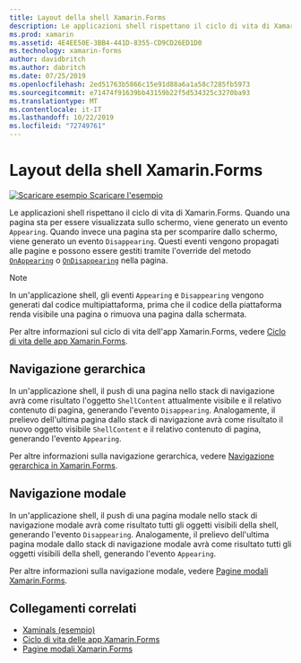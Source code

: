```yaml
---
title: Layout della shell Xamarin.Forms
description: Le applicazioni shell rispettano il ciclo di vita di Xamarin.Forms. Quando una pagina sta per essere visualizzata sullo schermo, viene generato un evento Appearing. Quando invece una pagina sta per scomparire dallo schermo, viene generato un evento Disappearing.
ms.prod: xamarin
ms.assetid: 4E4EE50E-3BB4-441D-8355-CD9CD26ED1D0
ms.technology: xamarin-forms
author: davidbritch
ms.author: dabritch
ms.date: 07/25/2019
ms.openlocfilehash: 2ed51763b5866c15e91d88a6a1a58c7285fb5973
ms.sourcegitcommit: e71474f91639bb43159b22f5d534325c3270ba93
ms.translationtype: MT
ms.contentlocale: it-IT
ms.lasthandoff: 10/22/2019
ms.locfileid: "72749761"
---
```

# <a name="xamarinforms-shell-lifecycle"></a>Layout della shell Xamarin.Forms

[![Scaricare esempio](~/media/shared/download.png) Scaricare l'esempio](https://docs.microsoft.com/samples/xamarin/xamarin-forms-samples/userinterface-xaminals/)

Le applicazioni shell rispettano il ciclo di vita di Xamarin.Forms. Quando una pagina sta per essere visualizzata sullo schermo, viene generato un evento `Appearing`. Quando invece una pagina sta per scomparire dallo schermo, viene generato un evento `Disappearing`. Questi eventi vengono propagati alle pagine e possono essere gestiti tramite l'override del metodo [`OnAppearing`](xref:Xamarin.Forms.Page.OnAppearing) o [`OnDisappearing`](xref:Xamarin.Forms.Page.OnDisappearing) nella pagina.

> [!NOTE]
> In un'applicazione shell, gli eventi `Appearing` e `Disappearing` vengono generati dal codice multipiattaforma, prima che il codice della piattaforma renda visibile una pagina o rimuova una pagina dalla schermata.

Per altre informazioni sul ciclo di vita dell'app Xamarin.Forms, vedere [Ciclo di vita delle app Xamarin.Forms](~/xamarin-forms/app-fundamentals/app-lifecycle.md).

## <a name="hierarchical-navigation"></a>Navigazione gerarchica

In un'applicazione shell, il push di una pagina nello stack di navigazione avrà come risultato l'oggetto `ShellContent` attualmente visibile e il relativo contenuto di pagina, generando l'evento `Disappearing`. Analogamente, il prelievo dell'ultima pagina dallo stack di navigazione avrà come risultato il nuovo oggetto visibile `ShellContent` e il relativo contenuto di pagina, generando l'evento `Appearing`.

Per altre informazioni sulla navigazione gerarchica, vedere [Navigazione gerarchica in Xamarin.Forms](~/xamarin-forms/app-fundamentals/navigation/hierarchical.md).

## <a name="modal-navigation"></a>Navigazione modale

In un'applicazione shell, il push di una pagina modale nello stack di navigazione modale avrà come risultato tutti gli oggetti visibili della shell, generando l'evento `Disappearing`. Analogamente, il prelievo dell'ultima pagina modale dallo stack di navigazione modale avrà come risultato tutti gli oggetti visibili della shell, generando l'evento `Appearing`.

Per altre informazioni sulla navigazione modale, vedere [Pagine modali Xamarin.Forms](~/xamarin-forms/app-fundamentals/navigation/modal.md).

## <a name="related-links"></a>Collegamenti correlati

- [Xaminals (esempio)](https://docs.microsoft.com/samples/xamarin/xamarin-forms-samples/userinterface-xaminals/)
- [Ciclo di vita delle app Xamarin.Forms](~/xamarin-forms/app-fundamentals/app-lifecycle.md)
- [Pagine modali Xamarin.Forms](~/xamarin-forms/app-fundamentals/navigation/modal.md)
